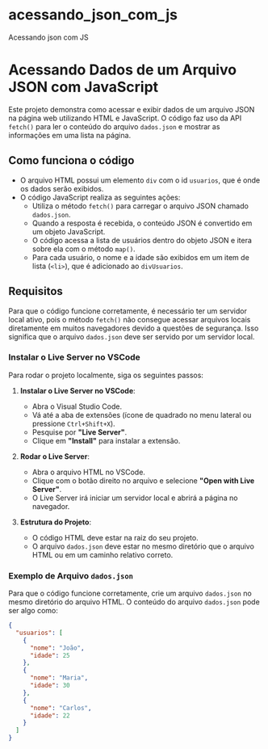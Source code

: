 # acessando_json_com_js
Acessando json com JS

# Acessando Dados de um Arquivo JSON com JavaScript

Este projeto demonstra como acessar e exibir dados de um arquivo JSON na página web utilizando HTML e JavaScript. O código faz uso da API `fetch()` para ler o conteúdo do arquivo `dados.json` e mostrar as informações em uma lista na página.

## Como funciona o código

- O arquivo HTML possui um elemento `div` com o id `usuarios`, que é onde os dados serão exibidos.
- O código JavaScript realiza as seguintes ações:
  - Utiliza o método `fetch()` para carregar o arquivo JSON chamado `dados.json`.
  - Quando a resposta é recebida, o conteúdo JSON é convertido em um objeto JavaScript.
  - O código acessa a lista de usuários dentro do objeto JSON e itera sobre ela com o método `map()`.
  - Para cada usuário, o nome e a idade são exibidos em um item de lista (`<li>`), que é adicionado ao `divUsuarios`.

## Requisitos

Para que o código funcione corretamente, é necessário ter um servidor local ativo, pois o método `fetch()` não consegue acessar arquivos locais diretamente em muitos navegadores devido a questões de segurança. Isso significa que o arquivo `dados.json` deve ser servido por um servidor local.

### Instalar o Live Server no VSCode

Para rodar o projeto localmente, siga os seguintes passos:

1. **Instalar o Live Server no VSCode**:
   - Abra o Visual Studio Code.
   - Vá até a aba de extensões (ícone de quadrado no menu lateral ou pressione `Ctrl+Shift+X`).
   - Pesquise por **"Live Server"**.
   - Clique em **"Install"** para instalar a extensão.

2. **Rodar o Live Server**:
   - Abra o arquivo HTML no VSCode.
   - Clique com o botão direito no arquivo e selecione **"Open with Live Server"**.
   - O Live Server irá iniciar um servidor local e abrirá a página no navegador.

3. **Estrutura do Projeto**:
   - O código HTML deve estar na raiz do seu projeto.
   - O arquivo `dados.json` deve estar no mesmo diretório que o arquivo HTML ou em um caminho relativo correto.

### Exemplo de Arquivo `dados.json`

Para que o código funcione corretamente, crie um arquivo `dados.json` no mesmo diretório do arquivo HTML. O conteúdo do arquivo `dados.json` pode ser algo como:

```json
{
  "usuarios": [
    {
      "nome": "João",
      "idade": 25
    },
    {
      "nome": "Maria",
      "idade": 30
    },
    {
      "nome": "Carlos",
      "idade": 22
    }
  ]
}
